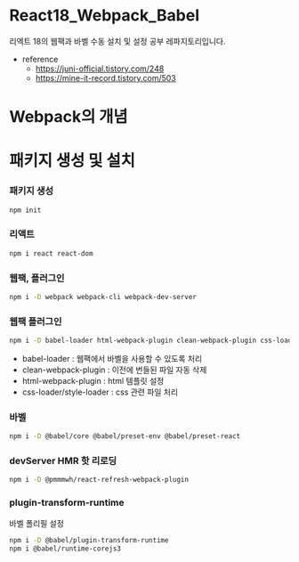 # React18_Webpack_Babel

리엑트 18의 웹팩과 바벨 수동 설치 및 설정 공부 레파지토리입니다.

- reference
  - https://juni-official.tistory.com/248
  - https://mine-it-record.tistory.com/503

# Webpack의 개념

# 패키지 생성 및 설치

### 패키지 생성

```bash
npm init
```

### 리액트

```bash
npm i react react-dom
```

### 웹팩, 플러그인

```bash
npm i -D webpack webpack-cli webpack-dev-server
```

### 웹팩 플러그인

```bash
npm i -D babel-loader html-webpack-plugin clean-webpack-plugin css-loader style-loader cross-env dotenv dotenv-webpack
```

- babel-loader : 웹팩에서 바벨을 사용할 수 있도록 처리
- clean-webpack-plugin : 이전에 번들된 파일 자동 삭제
- html-webpack-plugin : html 템플릿 설정
- css-loader/style-loader : css 관련 파일 처리

### 바벨

```bash
npm i -D @babel/core @babel/preset-env @babel/preset-react
```

### devServer HMR 핫 리로딩

```bash
npm i -D @pmmmwh/react-refresh-webpack-plugin
```

### plugin-transform-runtime

바벨 폴리필 설정

```bash
npm i -D @babel/plugin-transform-runtime
npm i @babel/runtime-corejs3
```
